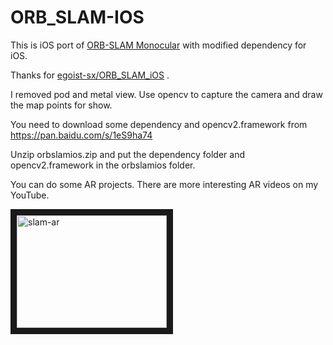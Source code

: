 # ORB_SLAM-IOS
This is iOS port of [ORB-SLAM Monocular](https://github.com/raulmur/ORB_SLAM) with modified dependency for iOS.

Thanks for [egoist-sx/ORB_SLAM_iOS](https://github.com/egoist-sx/ORB_SLAM_iOS) . 

I removed pod and metal view. Use opencv to capture the camera and draw the map points for show.

You need to download some dependency and opencv2.framework from
https://pan.baidu.com/s/1eS9ha74

Unzip orbslamios.zip and put the dependency folder and opencv2.framework in the orbslamios folder.

You can do some AR projects. There are more interesting AR videos on my YouTube.

<a href="https://www.youtube.com/watch?v=rnODCkjPtq4
" target="_blank"><img src="http://img.youtube.com/vi/rnODCkjPtq4/0.jpg"
alt="slam-ar" width="240" height="180" border="10" /></a>
